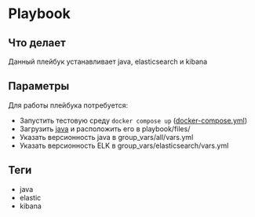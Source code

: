 # Playbook 
## Что делает
Данный плейбук устанавливает java, elasticsearch и kibana 
## Параметры
Для работы плейбука потребуется:
- Запустить тестовую среду `docker compose up` ([docker-compose.yml](./docker-compose.yml))
- Загрузить [java](https://www.oracle.com/java/technologies/javase-jdk11-downloads.html) и расположить его в playbook/files/
- Указать версионность java в group_vars/all/vars.yml
- Указать версионность ELK в group_vars/elasticsearch/vars.yml
## Теги
- java
- elastic
- kibana
